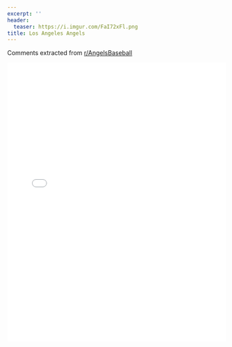 ```yaml
---
excerpt: ''
header:
  teaser: https://i.imgur.com/FaI72xFl.png
title: Los Angeles Angels
---
```


Comments extracted from [r/AngelsBaseball](https://reddit.com/r/AngelsBaseball)
<iframe id="igraph" scrolling="no" style="border:none;" seamless="seamless" src="/plots/MLB/LAA.html" height="640" width="100%"></iframe>